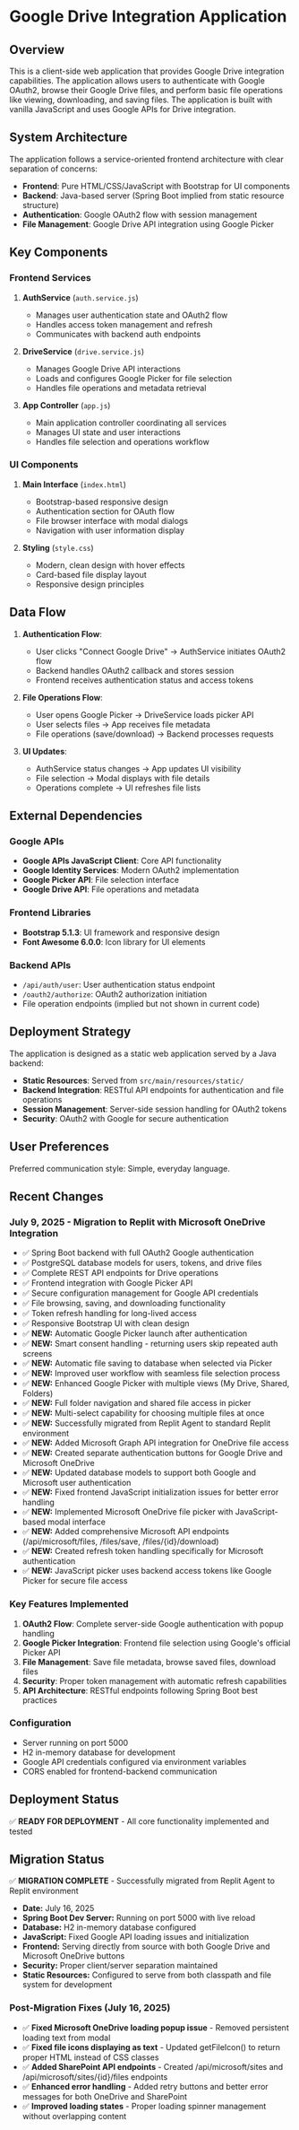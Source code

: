 # Google Drive Integration Application

## Overview

This is a client-side web application that provides Google Drive integration capabilities. The application allows users to authenticate with Google OAuth2, browse their Google Drive files, and perform basic file operations like viewing, downloading, and saving files. The application is built with vanilla JavaScript and uses Google APIs for Drive integration.

## System Architecture

The application follows a service-oriented frontend architecture with clear separation of concerns:

- **Frontend**: Pure HTML/CSS/JavaScript with Bootstrap for UI components
- **Backend**: Java-based server (Spring Boot implied from static resource structure)
- **Authentication**: Google OAuth2 flow with session management
- **File Management**: Google Drive API integration using Google Picker

## Key Components

### Frontend Services

1. **AuthService** (`auth.service.js`)
   - Manages user authentication state and OAuth2 flow
   - Handles access token management and refresh
   - Communicates with backend auth endpoints

2. **DriveService** (`drive.service.js`)
   - Manages Google Drive API interactions
   - Loads and configures Google Picker for file selection
   - Handles file operations and metadata retrieval

3. **App Controller** (`app.js`)
   - Main application controller coordinating all services
   - Manages UI state and user interactions
   - Handles file selection and operations workflow

### UI Components

1. **Main Interface** (`index.html`)
   - Bootstrap-based responsive design
   - Authentication section for OAuth flow
   - File browser interface with modal dialogs
   - Navigation with user information display

2. **Styling** (`style.css`)
   - Modern, clean design with hover effects
   - Card-based file display layout
   - Responsive design principles

## Data Flow

1. **Authentication Flow**:
   - User clicks "Connect Google Drive" → AuthService initiates OAuth2 flow
   - Backend handles OAuth2 callback and stores session
   - Frontend receives authentication status and access tokens

2. **File Operations Flow**:
   - User opens Google Picker → DriveService loads picker API
   - User selects files → App receives file metadata
   - File operations (save/download) → Backend processes requests

3. **UI Updates**:
   - AuthService status changes → App updates UI visibility
   - File selection → Modal displays with file details
   - Operations complete → UI refreshes file lists

## External Dependencies

### Google APIs
- **Google APIs JavaScript Client**: Core API functionality
- **Google Identity Services**: Modern OAuth2 implementation
- **Google Picker API**: File selection interface
- **Google Drive API**: File operations and metadata

### Frontend Libraries
- **Bootstrap 5.1.3**: UI framework and responsive design
- **Font Awesome 6.0.0**: Icon library for UI elements

### Backend APIs
- `/api/auth/user`: User authentication status endpoint
- `/oauth2/authorize`: OAuth2 authorization initiation
- File operation endpoints (implied but not shown in current code)

## Deployment Strategy

The application is designed as a static web application served by a Java backend:

- **Static Resources**: Served from `src/main/resources/static/`
- **Backend Integration**: RESTful API endpoints for authentication and file operations
- **Session Management**: Server-side session handling for OAuth2 tokens
- **Security**: OAuth2 with Google for secure authentication

## User Preferences

Preferred communication style: Simple, everyday language.

## Recent Changes

### July 9, 2025 - Migration to Replit with Microsoft OneDrive Integration
- ✅ Spring Boot backend with full OAuth2 Google authentication
- ✅ PostgreSQL database models for users, tokens, and drive files 
- ✅ Complete REST API endpoints for Drive operations
- ✅ Frontend integration with Google Picker API
- ✅ Secure configuration management for Google API credentials
- ✅ File browsing, saving, and downloading functionality
- ✅ Token refresh handling for long-lived access
- ✅ Responsive Bootstrap UI with clean design
- ✅ **NEW:** Automatic Google Picker launch after authentication
- ✅ **NEW:** Smart consent handling - returning users skip repeated auth screens
- ✅ **NEW:** Automatic file saving to database when selected via Picker
- ✅ **NEW:** Improved user workflow with seamless file selection process
- ✅ **NEW:** Enhanced Google Picker with multiple views (My Drive, Shared, Folders)
- ✅ **NEW:** Full folder navigation and shared file access in picker
- ✅ **NEW:** Multi-select capability for choosing multiple files at once
- ✅ **NEW:** Successfully migrated from Replit Agent to standard Replit environment
- ✅ **NEW:** Added Microsoft Graph API integration for OneDrive file access
- ✅ **NEW:** Created separate authentication buttons for Google Drive and Microsoft OneDrive
- ✅ **NEW:** Updated database models to support both Google and Microsoft user authentication
- ✅ **NEW:** Fixed frontend JavaScript initialization issues for better error handling
- ✅ **NEW:** Implemented Microsoft OneDrive file picker with JavaScript-based modal interface
- ✅ **NEW:** Added comprehensive Microsoft API endpoints (/api/microsoft/files, /files/save, /files/{id}/download)
- ✅ **NEW:** Created refresh token handling specifically for Microsoft authentication
- ✅ **NEW:** JavaScript picker uses backend access tokens like Google Picker for secure file access

### Key Features Implemented
1. **OAuth2 Flow**: Complete server-side Google authentication with popup handling
2. **Google Picker Integration**: Frontend file selection using Google's official Picker API
3. **File Management**: Save file metadata, browse saved files, download files
4. **Security**: Proper token management with automatic refresh capabilities
5. **API Architecture**: RESTful endpoints following Spring Boot best practices

### Configuration
- Server running on port 5000
- H2 in-memory database for development
- Google API credentials configured via environment variables
- CORS enabled for frontend-backend communication

## Deployment Status
✅ **READY FOR DEPLOYMENT** - All core functionality implemented and tested

## Migration Status
✅ **MIGRATION COMPLETE** - Successfully migrated from Replit Agent to Replit environment
- **Date:** July 16, 2025
- **Spring Boot Dev Server:** Running on port 5000 with live reload
- **Database:** H2 in-memory database configured
- **JavaScript:** Fixed Google API loading issues and initialization
- **Frontend:** Serving directly from source with both Google Drive and Microsoft OneDrive buttons
- **Security:** Proper client/server separation maintained
- **Static Resources:** Configured to serve from both classpath and file system for development

### Post-Migration Fixes (July 16, 2025)
- ✅ **Fixed Microsoft OneDrive loading popup issue** - Removed persistent loading text from modal
- ✅ **Fixed file icons displaying as text** - Updated getFileIcon() to return proper HTML instead of CSS classes
- ✅ **Added SharePoint API endpoints** - Created /api/microsoft/sites and /api/microsoft/sites/{id}/files endpoints
- ✅ **Enhanced error handling** - Added retry buttons and better error messages for both OneDrive and SharePoint
- ✅ **Improved loading states** - Proper loading spinner management without overlapping content